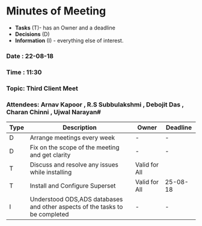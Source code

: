 # Minutes of Meeting

* **Tasks** (T)- has an Owner and a deadline
* **Decisions** (D)
* **Information** (I) - everything else of interest.
 
### Date : 22-08-18
### Time : 11:30
### Topic: Third Client Meet
### Attendees: Arnav Kapoor , R.S Subbulakshmi , Debojit Das , Charan Chinni , Ujwal Narayan#

Type | Description | Owner | Deadline
---- | ---- | ---- | ----
D | Arrange meetings every week | - | -
D | Fix on the scope of the meeting and get clarity  | - | -
T | Discuss and resolve any issues while installing  | Valid for All | 
T | Install and Configure Superset | Valid for All | 25-08-18
I | Understood ODS,ADS databases and other aspects of the tasks to be completed  | - | -